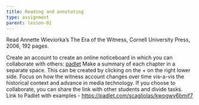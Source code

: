 ```yaml
---
title: Reading and annotating 
type: assignment
parent: lesson-01
---
```

Read Annette Wieviorka’s The Era of the Witness, Cornell University Press, 2006, 192 pages.                 
[](doc/wieviorka-era-witness)

Create an account to create an  online noticeboard  in which you can  collaborate with others: [padlet](www.padlet.com) 
Make a summary of each chapter in a separate space.  This can be created by clicking on the + on the right lower side. 
Focus on how the witness account changes over time vis-a-vis the historical context and advance in media 
technology. If you choose to collaborate, you can share the link with other students and divide tasks. 
Link to Padlet with examples -   https://padlet.com/scagliolas/kwogwv6bmif7 
